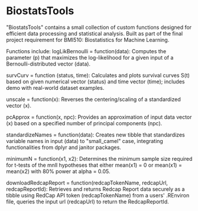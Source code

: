 # BiostatsTools
"BiostatsTools" contains a small collection of custom functions designed for efficient data processing and statistical analysis. Built as part of the final project requirement for BMI510: Biostatistics for Machine Learning.

Functions include:
logLikBernoulli = function(data): Computes the parameter (p) that maximizes the log-likelihood for a given input of a Bernoulli-distributed vector (data).

survCurv = function (status, time): Calculates and plots survival curves S(t) based on given numerical vector (status) and time vector (time); includes demo with real-world dataset examples.

unscale = function(x): Reverses the centering/scaling of a standardized vector (x). 

pcApprox = function(x, npc): Provides an approximation of input data vector (x) based on a specified number of principal components (npc).

standardizeNames = function(data): Creates new tibble that standardizes variable names in input (data) to "small_camel" case, integrating functionalities from dplyr and janitor packages.

minimumN = function(x1, x2): Determines the minimum sample size required for t-tests of the mnll hypotheses that either mean(x1) = 0 or mean(x1) = mean(x2) with 80% power at alpha = 0.05. 

downloadRedcapReport = function(redcapTokenName, redcapUrl, redcapReportId): Retrieves and returns Redcap Report data securely as a tibble using RedCap API token (redcapTokenName) from a users' .REnviron file, queries the input url (redcapUrl) to return the RedcapReportId. 

